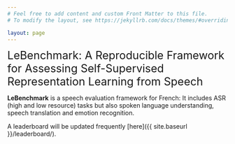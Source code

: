 ```yaml
---
# Feel free to add content and custom Front Matter to this file.
# To modify the layout, see https://jekyllrb.com/docs/themes/#overriding-theme-defaults

layout: page
---
```

<span style="font-size:25px">LeBenchmark: A Reproducible Framework for Assessing Self-Supervised Representation Learning from Speech</span>

**LeBenchmark** is a speech evaluation framework for French:  It includes ASR (high and low resource) tasks but also spoken language understanding, speech translation and emotion recognition.

A leaderboard will be updated frequently [here]({{ site.baseurl }}/leaderboard/).





